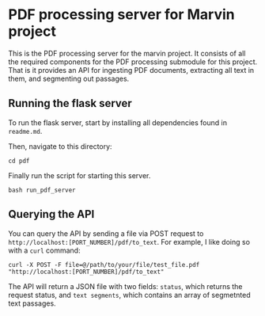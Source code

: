 # PDF processing server for Marvin project 

This is the PDF processing server for the marvin project. It consists of all the required components for the PDF processing submodule for this project. That is it provides an API for ingesting PDF documents, extracting all text in them, and segmenting out passages. 

## Running the flask server 

To run the flask server, start by installing all dependencies found in `readme.md`. 

Then, navigate to this directory: 
``` 
cd pdf  
```
Finally run the script for starting this server. 
``` 
bash run_pdf_server 
```

## Querying the API  

You can query the API by sending a file via POST request to `http://localhost:[PORT_NUMBER]/pdf/to_text`. 
For example, I like doing so with a `curl` command: 

```
curl -X POST -F file=@/path/to/your/file/test_file.pdf "http://localhost:[PORT_NUMBER]/pdf/to_text"
```

The API will return a JSON file with two fields: `status`, which returns the request status, and `text segments`,  which contains an array of segmetnted text passages. 
